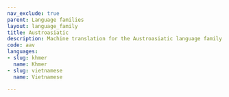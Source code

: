 ```yaml
---
nav_exclude: true
parent: Language families
layout: language_family
title: Austroasiatic
description: Machine translation for the Austroasiatic language family
code: aav
languages:
- slug: khmer
  name: Khmer
- slug: vietnamese
  name: Vietnamese

---
```



